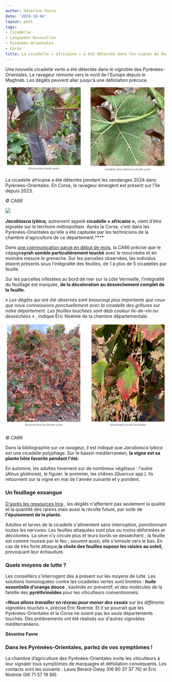```yaml
---
author: Séverine Favre
date: '2024-10-04'
layout: post
tags:
- Cicadelle
- Languedoc-Roussillon
- Pyrénées-Orientales
- Corse
title: La cicadelle « africaine » a été détectée dans les vignes du Roussillon
---
```


Une nouvelle cicadelle verte a été détectée dans le vignoble des Pyrénées-Orientales. Le ravageur remonte vers le nord de l'Europe depuis le Maghreb. Les dégâts peuvent aller jusqu'à une défoliation précoce.

![](assets/a4546fb446b7fafd06f03b433108d8db.jpg)

La cicadelle africaine a été détectée pendant les vendanges 2024 dans Pyrénées-Orientales. En Corse, le ravageur émergent est présent sur l'île depuis 2023.

_© CA66_

![](/css/img/logos-categorie/logos-mini/grey/img-viti-grey.svg)

**_Jacobiasca lybica,_** autrement appelé **cicadelle « africaine »,** vient d'être signalée sur le territoire métropolitain. Après la Corse, c'est dans les Pyrénées-Orientales qu'elle a été capturée par les techniciens de la chambre d'agriculture de ce département.****

Dans [une communication parue en début de mois](https://po.chambre-agriculture.fr/actualites/detail-de-lactualite/actualites/detection-dune-nouvelle-cicadelle-jacobiasca-lybica-sur-le-vignoble-de-la-cote-vermeille/), la CA66 précise que le cépage**syrah semble particulièrement touché** avec le mourvèdre et en moindre mesure le grenache. Sur les parcelles observées, les individus étaient présents sous l’intégralité des feuilles, de 1 à plus de 5 cicadelles par feuille. 

Sur les parcelles infestées au bord de mer sur la côte Vermeille, l’intégralité du feuillage est marquée, **de la décoloration au dessèchement complet de la feuille.**

«  _Les dégâts qui ont été observés sont beaucoup plus importants que ceux que nous connaissions ponctuellement avec la cicadelle des grillures sur notre département. Les feuilles touchées sont déjà couleur lie-de-vin ou desséchées »_ , indique Éric Noémie de la chambre départementale.

![](assets/afde27517bd8649f00a4f3e88e2025b6.png)

_© CA66_

Dans la bibliographie sur ce ravageur, il est indiqué que  _Jacobiasca lybica est_ une cicadelle polyphage. Sur le bassin méditerranéen, **la vigne est sa plante hôte favorite pendant l'été.**

En automne, les adultes hivernent sur de nombreux végétaux : l'aulne (_Alnus glutinosa_), le figuier, le pommier, les chênes (_Quercus_ spp.). Ils retournent sur la vigne en mai de l'année suivante et y pondent.

### Un feuillage exsangue

[D'après les ressources Inra](https://ephytia.inra.fr/fr/C/16482/Hypp-encyclopedie-en-protection-des-plantes-Caracteristiques-du-ravageur-et-de-ses-degats) _,_ les dégâts n'affectent pas seulement la qualité et la quantité des raisins mais aussi la récolte future, par suite de **l'épuisement de la plante.**

Adultes et larves de la cicadelle s'alimentent sans interruption, ponctionnant toutes les nervures. Les feuilles attaquées sont plus ou moins déformées et décolorées. La sève n'y circule plus et leurs bords se dessèchent ; la feuille est comme roussie par le feu ; souvent aussi, elle s'enroule vers le bas. En cas de très forte attaque,**la chute des feuilles expose les raisins au soleil,** provoquant leur échaudure.

### Quels moyens de lutte ?

Les conseillers s'interrogent dès à présent sur les moyens de lutte. Les solutions homologuées contre les cicadelles vertes sont limitées : **huile essentielle d'orange douce** , kaolinite en préventif, et des molécules de la famille des **pyréthrinoïdes** pour les viticulteurs conventionnels. 

_«**Nous allons travailler en réseau pour mener des essais** sur les différents vignobles touchés »_, précise Éric Noémie. Et il se pourrait que les Pyrénées-Orientales et la Corse ne soient pas les seuls départements touchés. Des prélèvements ont été réalisés sur d'autres vignobles méditerranéens.

**Séverine Favre**

### Dans les Pyrénées-Orientales, parlez de vos symptômes !

La chambre d’agriculture des Pyrénées-Orientales invite les viticulteurs à leur signaler tous symptômes de marquages et défoliation conséquents. Les contacts sont les suivants : Laure Bérard-Delay (06 80 37 37 76) et Éric Noémie (06 71 57 19 66).